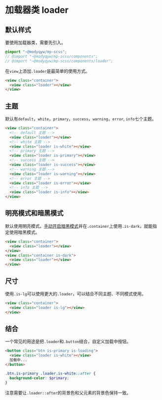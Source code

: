 # 加载器类 loader

## 默认样式

要使用加载器类，需要先引入。

```scss
@import "~@modyqyw/mp-scss";
// @import "~@modyqyw/mp-scss/components";
// @import "~@modyqyw/mp-scss/components/loader";
```

在`view`上添加`.loader`是最简单的使用方式。

```html
<view class="container">
  <view class="loader"></view>
</view>
```

## 主题

默认有`default`，`white`，`primary`，`success`，`warning`，`error`, `info`七个主题。

```html
<view class="container">
  <!-- default 主题 -->
  <view class="loader"></view>
  <!-- white 主题 -->
  <view class="loader is-white"></view>
  <!-- primary 主题 -->
  <view class="loader is-primary"></view>
  <!-- success 主题 -->
  <view class="loader is-success"></view>
  <!-- warning 主题 -->
  <view class="loader is-warning"></view>
  <!-- error 主题 -->
  <view class="loader is-error"></view>
  <!-- info 主题 -->
  <view class="loader is-info"></view>
</view>
```

## 明亮模式和暗黑模式

默认使用明亮模式。[手动开启暗黑模式](../advance/README.md#明亮模式和暗黑模式)并在`.container`上使用`.is-dark`，就能指定使用暗黑模式。

```html
<view class="container">
  <view class="loader"></view>
</view>
<view class="container is-dark">
  <view class="loader"></view>
</view>
```

## 尺寸

使用`.is-lg`可以使用更大的`.loader`，可以结合不同主题、不同模式使用。

```html
<view class="container">
  <view class="loader is-lg"></view>
</view>
```

## 结合

一个常见的用途是把`.loader`和`.button`结合，自定义加载中按钮。

```html
<button class="btn is-primary is-loading">
  <view class="loader is-white"></view>
  加载中...
</button>
```

```scss
.btn.is-primary .loader.is-white::after {
  background-color: $primary;
}
```

注意需要让`.loader::after`的背景色和父元素的背景色保持一致。
